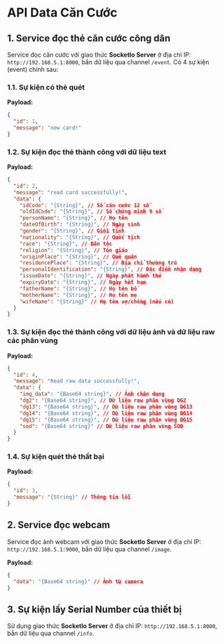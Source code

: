 # API Data Căn Cước

## 1. Service đọc thẻ căn cước công dân

Service đọc căn cước với giao thức **SocketIo Server** ở địa chỉ IP: `http://192.168.5.1:8000`, bắn dữ liệu qua channel `/event`. Có 4 sự kiện (event) chính sau:

### 1.1. Sự kiện có thẻ quét

**Payload:**

```json
{
  "id": 1,
  "message": "new card!"
}
```

### 1.2. Sự kiện đọc thẻ thành công với dữ liệu text

**Payload:**

```json
{
  "id": 2,
  "message": "read card successfully!",
  "data": {
    "idCode": "{String}", // Số căn cước 12 số
    "oldIdCode": "{String}", // Số chứng minh 9 số
    "personName": "{String}", // Họ tên
    "dateOfBirth": "{String}", // Ngày sinh
    "gender": "{String}", // Giới tính
    "nationality": "{String}", // Quốc tịch
    "race": "{String}", // Dân tộc
    "religion": "{String}", // Tôn giáo
    "originPlace": "{String}", // Quê quán
    "residencePlace": "{String}", // Địa chỉ thường trú
    "personalIdentification": "{String}", // Đặc điểm nhận dạng
    "issueDate": "{String}", // Ngày phát hành thẻ
    "expiryDate": "{String}", // Ngày hết hạn
    "fatherName": "{String}", // Họ tên bố
    "motherName": "{String}", // Họ tên mẹ
    "wifeName": "{String}" // Họ tên vợ/chồng (nếu có)
  }
}
```

### 1.3. Sự kiện đọc thẻ thành công với dữ liệu ảnh và dữ liệu raw các phân vùng

**Payload:**

```json
{
  "id": 4,
  "message": "Read raw data successfully!",
  "data": {
    "img_data": "{Base64 string}", // Ảnh chân dung
    "dg2": "{Base64 string}", // Dữ liệu raw phân vùng DG2
    "dg13": "{Base64 string}", // Dữ liệu raw phân vùng DG13
    "dg14": "{Base64 string}", // Dữ liệu raw phân vùng DG14
    "dg15": "{Base64 string}", // Dữ liệu raw phân vùng DG15
    "sod": "{Base64 string}" // Dữ liệu raw phân vùng SOD
  }
}
```

### 1.4. Sự kiện quét thẻ thất bại

**Payload:**

```json
{
  "id": 3,
  "message": "{String}" // Thông tin lỗi
}
```

## 2. Service đọc webcam

Service đọc ảnh webcam với giao thức **SocketIo Server** ở địa chỉ IP: `http://192.168.5.1:9000`, bắn dữ liệu qua channel `/image`.

**Payload:**

```json
{
  "data": "{Base64 string}" // Ảnh từ camera
}
```

## 3. Sự kiện lấy Serial Number của thiết bị

Sử dụng giao thức **SocketIo Server** ở địa chỉ IP: `http://192.168.5.1:8000`, bắn dữ liệu qua channel `/info`.
